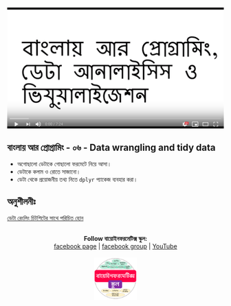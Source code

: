 [![Everything Is AWESOME](../files/youtube.png)](https://youtu.be/c_Yj8MvGu98 "Everything Is AWESOME")

## বাংলায় আর প্রোগ্রামিং - ০৬ - Data wrangling and tidy data

- অগোছালো ডেটাকে গোছালো ফরমেটে নিয়ে আসা। 
- ডেটাকে কলাম ও রোতে সাজানো। 
- ডেটা থেকে প্রয়োজনীয় তথ্য নিতে `dplyr` প্যাকেজ ব্যবহার করা। 

## অনুশীলনীঃ 

[ডেটা রেংলিং চিটশিটের সাথে পরিচিত হোন](https://www.rstudio.com/wp-content/uploads/2015/02/data-wrangling-cheatsheet.pdf) 


## 

##


<p align="center">
  <b>Follow বায়োইনফরমেটিক্স স্কুল:</b><br>
  <a href="https://www.facebook.com/%E0%A6%AC%E0%A6%BE%E0%A6%AF%E0%A6%BC%E0%A7%8B%E0%A6%87%E0%A6%A8%E0%A6%AB%E0%A6%B0%E0%A6%AE%E0%A7%87%E0%A6%9F%E0%A6%BF%E0%A6%95%E0%A7%8D%E0%A6%B8-%E0%A6%B8%E0%A7%8D%E0%A6%95%E0%A7%81%E0%A6%B2-575599666193690/">facebook page</a> |
  <a href="https://www.facebook.com/groups/390262838074549/">facebook group</a> |
  <a href="https://www.youtube.com/channel/UCm-8CdrvGi2SjLEOUSCztIg?view_as=subscriber">YouTube</a>
  <br><br>
  <img src="../files/logo.png" height="100" width="100">
</p>
